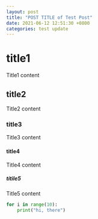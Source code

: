 ```yaml
---
layout: post
title: "POST TITLE of Test Post"
date: 2021-06-12 12:51:30 +0800
categories: test update
---
```


# title1
Title1 content
## title2
Title2 content
### title3
Title3 content
#### title4
Title4 content
##### titile5
Title5 content

```python
for i in range(10):
    print("hi, there")
```
